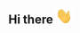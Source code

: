 ## Hi there <img src="https://raw.githubusercontent.com/CecemelDev/CecemelDev/main/wave.gif" width="30px">


